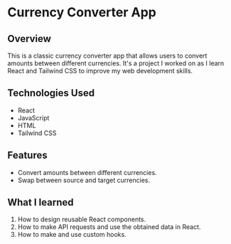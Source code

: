 # Currency Converter App

## Overview

This is a classic currency converter app that allows users to convert amounts between different currencies. It's a project I worked on as I learn React and Tailwind CSS to improve my web development skills.

## Technologies Used

- React
- JavaScript
- HTML
- Tailwind CSS

## Features

- Convert amounts between different currencies.
- Swap between source and target currencies.

## What I learned

1. How to design reusable React components.
2. How to make API requests and use the obtained data in React.
3. How to make and use custom hooks.
